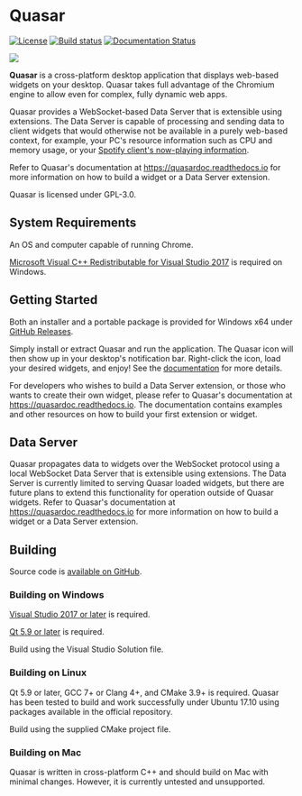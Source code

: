 # Quasar
[![License](https://img.shields.io/github/license/r52/quasar.svg)](https://github.com/r52/quasar/blob/master/LICENSE.txt)
[![Build status](https://ci.appveyor.com/api/projects/status/yd5l7u53ufo4mur1?svg=true)](https://ci.appveyor.com/project/r52/quasar)
[![Documentation Status](https://readthedocs.org/projects/quasardoc/badge/?version=latest)](https://quasardoc.readthedocs.io/en/latest/?badge=latest)

![](https://i.imgur.com/NX2SNUD.png)

**Quasar** is a cross-platform desktop application that displays web-based widgets on your desktop. Quasar takes full advantage of the Chromium engine to allow even for complex, fully dynamic web apps.

Quasar provides a WebSocket-based Data Server that is extensible using extensions. The Data Server is capable of processing and sending data to client widgets that would otherwise not be available in a purely web-based context, for example, your PC's resource information such as CPU and memory usage, or your [Spotify client's now-playing information](https://github.com/r52/quasar-spotify).

Refer to Quasar's documentation at https://quasardoc.readthedocs.io for more information on how to build a widget or a Data Server extension.

Quasar is licensed under GPL-3.0.

## System Requirements

An OS and computer capable of running Chrome.

[Microsoft Visual C++ Redistributable for Visual Studio 2017](https://go.microsoft.com/fwlink/?LinkId=746572) is required on Windows.


## Getting Started

Both an installer and a portable package is provided for Windows x64 under [GitHub Releases](https://github.com/r52/quasar/releases>).

Simply install or extract Quasar and run the application. The Quasar icon will then show up in your desktop's notification bar. Right-click the icon, load your desired widgets, and enjoy! See the [documentation](https://quasardoc.readthedocs.io) for more details.

For developers who wishes to build a Data Server extension, or those who wants to create their own widget, please refer to Quasar's documentation at https://quasardoc.readthedocs.io. The documentation contains examples and other resources on how to build your first extension or widget.


## Data Server

Quasar propagates data to widgets over the WebSocket protocol using a local WebSocket Data Server that is extensible using extensions. The Data Server is currently limited to serving Quasar loaded widgets, but there are future plans to extend this functionality for operation outside of Quasar widgets. Refer to Quasar's documentation at https://quasardoc.readthedocs.io for more information on how to build a widget or a Data Server extension.

## Building

Source code is [available on GitHub](https://github.com/r52/quasar).

### Building on Windows

[Visual Studio 2017 or later](https://www.visualstudio.com/) is required.

[Qt 5.9 or later](http://www.qt.io/) is required.

Build using the Visual Studio Solution file.

### Building on Linux

Qt 5.9 or later, GCC 7+ or Clang 4+, and CMake 3.9+ is required. Quasar has been tested to build and work successfully under Ubuntu 17.10 using packages available in the official repository.

Build using the supplied CMake project file.

### Building on Mac

Quasar is written in cross-platform C++ and should build on Mac with minimal changes. However, it is currently untested and unsupported.
